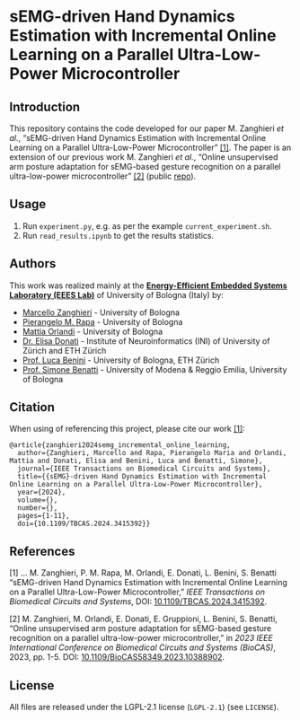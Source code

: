 # sEMG-driven Hand Dynamics Estimation with Incremental Online Learning on a Parallel Ultra-Low-Power Microcontroller



## Introduction
This repository contains the code developed for our paper M. Zanghieri _et al._, “sEMG-driven Hand Dynamics Estimation with Incremental Online Learning on a Parallel Ultra-Low-Power Microcontroller” [[1]](#1).
The paper is an extension of our previous work M. Zanghieri _et al._, “Online unsupervised arm posture adaptation for sEMG-based gesture recognition on a parallel ultra-low-power microcontroller” [[2]](#2) (public [repo](https://github.com/pulp-bio/online-semg-posture-adaptation/tree/main])).



## Usage
1. Run ``experiment.py``, e.g. as per the example ``current_experiment.sh``.
2. Run ``read_results.ipynb`` to get the results statistics.



## Authors
This work was realized mainly at the [**Energy-Efficient Embedded Systems Laboratory (EEES Lab)**](https://dei.unibo.it/it/ricerca/laboratori-di-ricerca/eees) of University of Bologna (Italy) by:
- [Marcello Zanghieri](https://scholar.google.com/citations?hl=en&user=WnIqQj4AAAAJ) - University of Bologna
- [Pierangelo M. Rapa](https://scholar.google.com/citations?hl=en&user=TyeTuXQAAAAJ) - University of Bologna
- [Mattia Orlandi](https://scholar.google.com/citations?hl=en&user=It3fdrEAAAAJ) - University of Bologna
- [Dr. Elisa Donati](https://scholar.google.com/citations?hl=en&user=03ZYhbIAAAAJ) - Institute of Neuroinformatics (INI) of University of Zürich and ETH Zürich
- [Prof. Luca Benini](https://scholar.google.com/citations?hl=en&user=8riq3sYAAAAJ) - University of Bologna, ETH Zürich
- [Prof. Simone Benatti](https://scholar.google.com/citations?hl=en&user=8Fbi_kwAAAAJ) - University of Modena & Reggio Emilia, University of Bologna



## Citation
When using of referencing this project, please cite our work [[1]](#1):
```
@article{zanghieri2024semg_incremental_online_learning,
  author={Zanghieri, Marcello and Rapa, Pierangelo Maria and Orlandi, Mattia and Donati, Elisa and Benini, Luca and Benatti, Simone},
  journal={IEEE Transactions on Biomedical Circuits and Systems}, 
  title={{sEMG}-driven Hand Dynamics Estimation with Incremental Online Learning on a Parallel Ultra-Low-Power Microcontroller}, 
  year={2024},
  volume={},
  number={},
  pages={1-11},
  doi={10.1109/TBCAS.2024.3415392}}
```



## References

<a id="1">[1]</a>
...
M. Zanghieri, P. M. Rapa, M. Orlandi, E. Donati, L. Benini, S. Benatti “sEMG-driven Hand Dynamics Estimation with Incremental Online Learning on a Parallel Ultra-Low-Power Microcontroller,” _IEEE Transactions on Biomedical Circuits and Systems_, DOI: [10.1109/TBCAS.2024.3415392]([https://doi.org/10.1109/JSEN.2024.3359917](https://ieeexplore.ieee.org/document/10559752)).

<a id="2">[2]</a>
M. Zanghieri, M. Orlandi, E. Donati, E. Gruppioni, L. Benini, S. Benatti,
“Online unsupervised arm posture adaptation for sEMG-based gesture recognition on a parallel ultra-low-power microcontroller,”
in _2023 IEEE International Conference on Biomedical Circuits and Systems (BioCAS)_,
2023,
pp. 1-5.
DOI: [10.1109/BioCAS58349.2023.10388902](https://doi.org/10.1109/BioCAS58349.2023.10388902).



## License
All files are released under the LGPL-2.1 license (`LGPL-2.1`) (see `LICENSE`).

